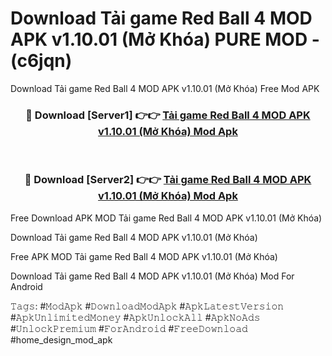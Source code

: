# Download Tải game Red Ball 4 MOD APK v1.10.01 (Mở Khóa) PURE MOD - (c6jqn)
Download Tải game Red Ball 4 MOD APK v1.10.01 (Mở Khóa) Free Mod APK

<div align="center">
<h3>🔴 Download [Server1] 👉👉 <a href="https://apk-comot.site?title=Tải_game_Red_Ball_4_MOD_APK_v1.10.01_(Mở_Khóa)">Tải game Red Ball 4 MOD APK v1.10.01 (Mở Khóa) Mod Apk</a></h3><br>

<h3>🔴 Download [Server2] 👉👉 <a href="https://apk-comot.site?title=Tải_game_Red_Ball_4_MOD_APK_v1.10.01_(Mở_Khóa)">Tải game Red Ball 4 MOD APK v1.10.01 (Mở Khóa) Mod Apk</a></h3>
</div>


Free Download APK MOD Tải game Red Ball 4 MOD APK v1.10.01 (Mở Khóa)

Download Tải game Red Ball 4 MOD APK v1.10.01 (Mở Khóa) 

Free APK MOD Tải game Red Ball 4 MOD APK v1.10.01 (Mở Khóa) 

Download Tải game Red Ball 4 MOD APK v1.10.01 (Mở Khóa) Mod For Android

𝚃𝚊𝚐𝚜: #𝙼𝚘𝚍𝙰𝚙𝚔 #𝙳𝚘𝚠𝚗𝚕𝚘𝚊𝚍𝙼𝚘𝚍𝙰𝚙𝚔 #𝙰𝚙𝚔𝙻𝚊𝚝𝚎𝚜𝚝𝚅𝚎𝚛𝚜𝚒𝚘𝚗 #𝙰𝚙𝚔𝚄𝚗𝚕𝚒𝚖𝚒𝚝𝚎𝚍𝙼𝚘𝚗𝚎𝚢 #𝙰𝚙𝚔𝚄𝚗𝚕𝚘𝚌𝚔𝙰𝚕𝚕 #𝙰𝚙𝚔𝙽𝚘𝙰𝚍𝚜 #𝚄𝚗𝚕𝚘𝚌𝚔𝙿𝚛𝚎𝚖𝚒𝚞𝚖 #𝙵𝚘𝚛𝙰𝚗𝚍𝚛𝚘𝚒𝚍 #𝙵𝚛𝚎𝚎𝙳𝚘𝚠𝚗𝚕𝚘𝚊𝚍 #home_design_mod_apk